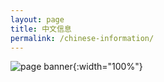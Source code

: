 ```yaml
---
layout: page
title: 中文信息
permalink: /chinese-information/
---
```

![page banner](/assets/images/placeholder.png){:width="100%"}